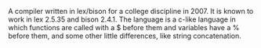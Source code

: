A compiler written in lex/bison for a college discipline in 2007. It is known to work in lex 2.5.35 and bison 2.4.1.
The language is a c-like language in which functions are called with a $ before them and variables have a % before them, and some other little differences, like string concatenation.